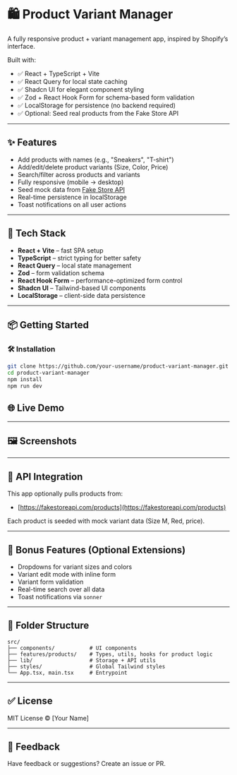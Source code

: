 # 🛍 Product Variant Manager

A fully responsive product + variant management app, inspired by Shopify’s interface.

Built with:

- ✅ React + TypeScript + Vite
- ✅ React Query for local state caching
- ✅ Shadcn UI for elegant component styling
- ✅ Zod + React Hook Form for schema-based form validation
- ✅ LocalStorage for persistence (no backend required)
- ✅ Optional: Seed real products from the Fake Store API

---

## ✨ Features

- Add products with names (e.g., "Sneakers", "T-shirt")
- Add/edit/delete product variants (Size, Color, Price)
- Search/filter across products and variants
- Fully responsive (mobile → desktop)
- Seed mock data from [Fake Store API](https://fakestoreapi.com/)
- Real-time persistence in localStorage
- Toast notifications on all user actions

---

## 🧠 Tech Stack

- **React + Vite** – fast SPA setup
- **TypeScript** – strict typing for better safety
- **React Query** – local state management
- **Zod** – form validation schema
- **React Hook Form** – performance-optimized form control
- **Shadcn UI** – Tailwind-based UI components
- **LocalStorage** – client-side data persistence

---

## 📦 Getting Started

### 🛠️ Installation

```bash
git clone https://github.com/your-username/product-variant-manager.git
cd product-variant-manager
npm install
npm run dev
```

## 🌐 Live Demo

---

## 🖼️ Screenshots

---

## 🔗 API Integration

This app optionally pulls products from:

- [https://fakestoreapi.com/products](https://fakestoreapi.com/products)

Each product is seeded with mock variant data (Size M, Red, price).

---

## 🧪 Bonus Features (Optional Extensions)

- Dropdowns for variant sizes and colors
- Variant edit mode with inline form
- Variant form validation
- Real-time search over all data
- Toast notifications via `sonner`

---

## 🧾 Folder Structure

```
src/
├── components/           # UI components
├── features/products/    # Types, utils, hooks for product logic
├── lib/                  # Storage + API utils
├── styles/               # Global Tailwind styles
└── App.tsx, main.tsx     # Entrypoint
```

---

## ✅ License

MIT License © \[Your Name]

---

## 📣 Feedback

Have feedback or suggestions? Create an issue or PR.
